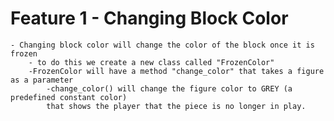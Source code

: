 # **Feature 1** - Changing Block Color
    - Changing block color will change the color of the block once it is frozen
        - to do this we create a new class called "FrozenColor"
        -FrozenColor will have a method "change_color" that takes a figure as a parameter
            -change_color() will change the figure color to GREY (a predefined constant color)
            that shows the player that the piece is no longer in play.
